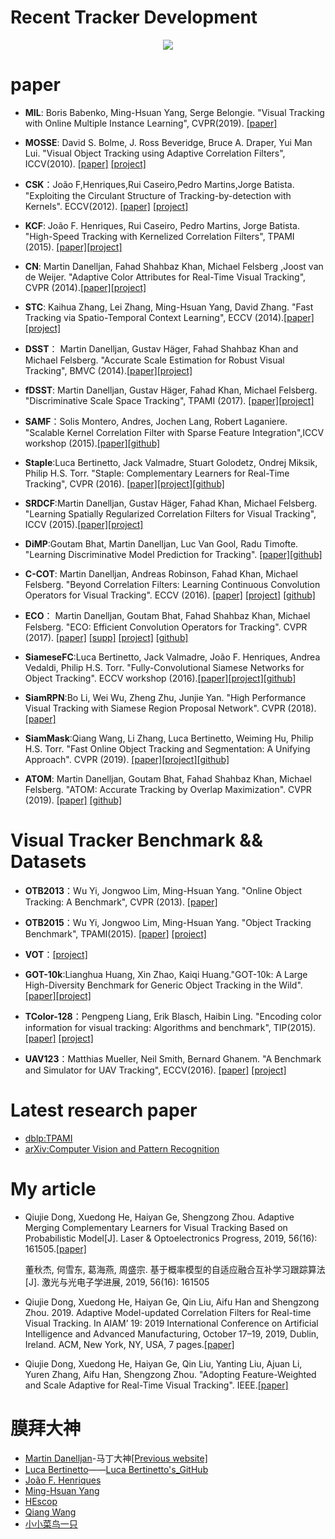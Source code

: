 # Recent Tracker Development
<p align="center">
    <img src="https://github.com/QiujieDong/objectTracking/blob/master/recent_Tracker_development.png">
</p>

# paper
- **MIL**: Boris Babenko, Ming-Hsuan Yang, Serge Belongie. "Visual Tracking with Online Multiple Instance Learning", CVPR(2019). [[paper]](http://vision.stanford.edu/teaching/cs231b_spring1415/papers/miltrack_cvpr09.pdf)

- **MOSSE**: David S. Bolme, J. Ross Beveridge, Bruce A. Draper, Yui Man Lui. "Visual Object Tracking using Adaptive Correlation Filters", ICCV(2010). [[paper]](http://citeseerx.ist.psu.edu/viewdoc/download?doi=10.1.1.294.4992&rep=rep1&type=pdf) [[project]](http://www.cs.colostate.edu/~vision/ocof_toolset_2012/index.php)

- **CSK**：João F,Henriques,Rui Caseiro,Pedro Martins,Jorge Batista. "Exploiting the Circulant Structure of Tracking-by-detection with Kernels". ECCV(2012). [[paper]](http://www.robots.ox.ac.uk/~joao/publications/henriques_eccv2012.pdf) [[project]](http://www.robots.ox.ac.uk/~joao/circulant/) 

- **KCF**: João F. Henriques, Rui Caseiro, Pedro Martins, Jorge Batista. "High-Speed Tracking with Kernelized Correlation Filters", TPAMI (2015). [[paper]](http://www.robots.ox.ac.uk/~joao/publications/henriques_tpami2015.pdf)[[project]](http://www.robots.ox.ac.uk/~joao/circulant/)

- **CN**: Martin Danelljan, Fahad Shahbaz Khan, Michael Felsberg ,Joost van de Weijer. "Adaptive Color Attributes for Real-Time Visual Tracking", CVPR (2014).[[paper]](http://www.cvl.isy.liu.se/research/objrec/visualtracking/colvistrack/CN_Tracking_CVPR14.pdf)[[project]](http://www.cvl.isy.liu.se/research/objrec/visualtracking/colvistrack/index.html)

- **STC**: Kaihua Zhang, Lei Zhang, Ming-Hsuan Yang, David Zhang. "Fast Tracking via Spatio-Temporal Context Learning", ECCV (2014).[[paper]](http://arxiv.org/pdf/1311.1939v1.pdf)[[project]](http://www4.comp.polyu.edu.hk/~cslzhang/STC/STC.htm)

- **DSST**： Martin Danelljan, Gustav Häger, Fahad Shahbaz Khan and Michael Felsberg. "Accurate Scale Estimation for Robust Visual Tracking", BMVC (2014).[[paper]](http://www.cvl.isy.liu.se/en/research/objrec/visualtracking/scalvistrack/ScaleTracking_BMVC14.pdf)[[project]](http://www.cvl.isy.liu.se/en/research/objrec/visualtracking/scalvistrack/index.html)

- **fDSST**: Martin Danelljan, Gustav Häger, Fahad Khan, Michael Felsberg. "Discriminative Scale Space Tracking", TPAMI (2017). [[paper]](http://www.cvl.isy.liu.se/en/research/objrec/visualtracking/scalvistrack/DSST_TPAMI.pdf)[[project]](http://www.cvl.isy.liu.se/en/research/objrec/visualtracking/scalvistrack/index.html)

- **SAMF**：Solis Montero, Andres, Jochen Lang, Robert Laganiere. "Scalable Kernel Correlation Filter with Sparse Feature Integration",ICCV workshop (2015).[[paper]](https://github.com/ihpdep/ihpdep.github.io/raw/master/papers/eccvw14_samf.pdf)[[github]](https://github.com/ihpdep/samf) 

- **Staple**:Luca Bertinetto, Jack Valmadre, Stuart Golodetz, Ondrej Miksik, Philip H.S. Torr. "Staple: Complementary Learners for Real-Time Tracking", CVPR (2016). [[paper]](https://www.cv-foundation.org/openaccess/content_cvpr_2016/html/Bertinetto_Staple_Complementary_Learners_CVPR_2016_paper.html)[[project]](http://www.robots.ox.ac.uk/~luca/staple.html)[[github]](https://github.com/bertinetto/staple)

- **SRDCF**:Martin Danelljan, Gustav Häger, Fahad Khan, Michael Felsberg. "Learning Spatially Regularized Correlation Filters for Visual Tracking", ICCV (2015).[[paper]](https://www.cvl.isy.liu.se/research/objrec/visualtracking/regvistrack/SRDCF_ICCV15.pdf)[[project]](https://www.cvl.isy.liu.se/research/objrec/visualtracking/regvistrack/)

- **DiMP**:Goutam Bhat, Martin Danelljan, Luc Van Gool, Radu Timofte. "Learning Discriminative Model Prediction for Tracking". [[paper]](https://arxiv.org/pdf/1904.07220.pdf)[[github]](https://github.com/visionml/pytracking)

- **C-COT**: Martin Danelljan, Andreas Robinson, Fahad Khan, Michael Felsberg. "Beyond Correlation Filters: Learning Continuous Convolution Operators for Visual Tracking". ECCV (2016). [[paper]](http://www.cvl.isy.liu.se/research/objrec/visualtracking/conttrack/C-COT_ECCV16.pdf) [[project]](http://www.cvl.isy.liu.se/research/objrec/visualtracking/conttrack/index.html) [[github]](https://github.com/martin-danelljan/Continuous-ConvOp)

- **ECO**： Martin Danelljan, Goutam Bhat, Fahad Shahbaz Khan, Michael Felsberg. "ECO: Efficient Convolution Operators for Tracking". CVPR (2017). [[paper]](http://openaccess.thecvf.com/content_cvpr_2017/papers/Danelljan_ECO_Efficient_Convolution_CVPR_2017_paper.pdf) [[supp]](http://openaccess.thecvf.com/content_cvpr_2017/supplemental/Danelljan_ECO_Efficient_Convolution_2017_CVPR_supplemental.pdf) [[project]](http://www.cvl.isy.liu.se/research/objrec/visualtracking/ecotrack/index.html) [[github]](https://github.com/martin-danelljan/ECO)

- **SiameseFC**:Luca Bertinetto, Jack Valmadre, João F. Henriques, Andrea Vedaldi, Philip H.S. Torr. "Fully-Convolutional Siamese Networks for Object Tracking". ECCV workshop (2016).[[paper]](http://120.52.73.78/arxiv.org/pdf/1606.09549v2.pdf)[[project]](http://www.robots.ox.ac.uk/~luca/siamese-fc.html)[[github]](https://github.com/bertinetto/siamese-fc)

- **SiamRPN**:Bo Li, Wei Wu, Zheng Zhu, Junjie Yan. "High Performance Visual Tracking with Siamese Region Proposal Network". CVPR (2018).[[paper]](http://openaccess.thecvf.com/content_cvpr_2018/papers/Li_High_Performance_Visual_CVPR_2018_paper.pdf) 

- **SiamMask**:Qiang Wang, Li Zhang, Luca Bertinetto, Weiming Hu, Philip H.S. Torr. "Fast Online Object Tracking and Segmentation: A Unifying Approach". CVPR (2019). [[paper]](https://arxiv.org/pdf/1812.05050.pdf)[[project]](http://www.robots.ox.ac.uk/~qwang/SiamMask/)[[github]](https://github.com/foolwood/SiamMask)

- **ATOM**: Martin Danelljan, Goutam Bhat, Fahad Shahbaz Khan, Michael Felsberg. "ATOM: Accurate Tracking by Overlap Maximization". CVPR (2019). [[paper]](http://openaccess.thecvf.com/content_CVPR_2019/papers/Danelljan_ATOM_Accurate_Tracking_by_Overlap_Maximization_CVPR_2019_paper.pdf) [[github]](https://github.com/visionml/pytracking)

# Visual Tracker Benchmark && Datasets
- **OTB2013**：Wu Yi, Jongwoo Lim, Ming-Hsuan Yang. "Online Object Tracking: A Benchmark", CVPR (2013). [[paper]](http://faculty.ucmerced.edu/mhyang/papers/cvpr13_benchmark.pdf)

- **OTB2015**：Wu Yi, Jongwoo Lim, Ming-Hsuan Yang. "Object Tracking Benchmark", TPAMI(2015). [[paper]](http://ieeexplore.ieee.org/stamp/stamp.jsp?tp=&arnumber=7001050&tag=1) [[project]](http://cvlab.hanyang.ac.kr/tracker_benchmark/index.html)

- **VOT**：[[project]](http://www.votchallenge.net/index.html)

- **GOT-10k**:Lianghua Huang, Xin Zhao, Kaiqi Huang."GOT-10k: A Large High-Diversity Benchmark for Generic Object Tracking in the Wild".[[paper]](https://arxiv.org/abs/1810.11981)[[project]](http://got-10k.aitestunion.com/index)

- **TColor-128**：Pengpeng Liang, Erik Blasch, Haibin Ling. "Encoding color information for visual tracking: Algorithms and benchmark", TIP(2015). [[paper]](http://www.dabi.temple.edu/~hbling/publication/TColor-128.pdf) [[project]](http://www.dabi.temple.edu/~hbling/data/TColor-128/TColor-128.html)

- **UAV123**：Matthias Mueller, Neil Smith, Bernard Ghanem. "A Benchmark and Simulator for UAV Tracking", ECCV(2016). [[paper]](https://ivul.kaust.edu.sa/Documents/Publications/2016/A%20Benchmark%20and%20Simulator%20for%20UAV%20Tracking.pdf) [[project]](https://ivul.kaust.edu.sa/Pages/pub-benchmark-simulator-uav.aspx)

# Latest research paper
- [dblp:TPAMI](https://dblp.uni-trier.de/db/journals/pami/index.html)
- [arXiv:Computer Vision and Pattern Recognition](https://arxiv.org/list/cs.CV/recent)

# My article
- Qiujie Dong, Xuedong He, Haiyan Ge, Shengzong Zhou. Adaptive Merging Complementary Learners for Visual Tracking Based on Probabilistic Model[J]. Laser & Optoelectronics Progress, 2019, 56(16): 161505.[[paper]](http://www.opticsjournal.net/Articles/abstract?aid=OJ414c6582a88e2489)

    董秋杰, 何雪东, 葛海燕, 周盛宗. 基于概率模型的自适应融合互补学习跟踪算法[J]. 激光与光电子学进展, 2019, 56(16): 161505
    
 - Qiujie Dong, Xuedong He, Haiyan Ge, Qin Liu, Aifu Han and Shengzong Zhou. 2019. Adaptive Model-updated Correlation Filters for Real-time Visual Tracking. In AIAM’ 19: 2019 International Conference on Artificial Intelligence and Advanced Manufacturing, October 17–19, 2019, Dublin, Ireland. ACM, New York, NY, USA, 7 pages.[[paper]](https://www.engineeringvillage.com/search/doc/abstract.url?&pageType=quickSearch&usageZone=resultslist&usageOrigin=searchresults&searchtype=Quick&SEARCHID=49fae109d388412abf0730dfdf7a22bb&DOCINDEX=1&ignore_docid=cpx_5cc2ce7c16ecc53c1a2M6b4210178163211&database=8193&format=quickSearchAbstractFormat&tagscope=&displayPagination=yes)

- Qiujie Dong, Xuedong He, Haiyan Ge, Qin Liu, Yanting Liu, Ajuan Li, Yuren Zhang, Aifu Han, Shengzong Zhou. "Adopting Feature-Weighted and Scale Adaptive for Real-Time Visual Tracking". IEEE.[[paper]](https://ieeexplore.ieee.org/document/8950923)

# 膜拜大神
- [Martin Danelljan](https://martin-danelljan.github.io/)-马丁大神[[Previous website]](http://users.isy.liu.se/cvl/marda26/)
- [Luca Bertinetto](http://www.robots.ox.ac.uk/~luca/)——[Luca Bertinetto's_GitHub](https://github.com/bertinetto)
- [João F. Henriques](http://www.robots.ox.ac.uk/~joao/#)
- [ Ming-Hsuan Yang](http://faculty.ucmerced.edu/mhyang/)
- [HEscop](https://github.com/HEscop/TBCF)
- [Qiang Wang](https://github.com/foolwood/benchmark_results)
- [小小菜鸟一只](https://blog.csdn.net/crazyice521/article/details/70238542)

